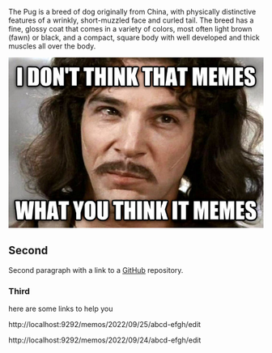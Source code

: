 The Pug is a breed of dog originally from China, with physically distinctive features of a wrinkly, short-muzzled face and curled tail. The breed has a fine, glossy coat that comes in a variety of colors, most often light brown (fawn) or black, and a compact, square body with well developed and thick muscles all over the body.

![](/memos/2021/08/21/hgfe-dcba/665507228-meme.jpg)

## Second

Second paragraph with a link to a [GitHub](http://localhost:9292/memos/2022/09/26/abcd-efgh/edit) repository.

### Third

here are some links to help you

http://localhost:9292/memos/2022/09/25/abcd-efgh/edit

http://localhost:9292/memos/2022/09/24/abcd-efgh/edit
